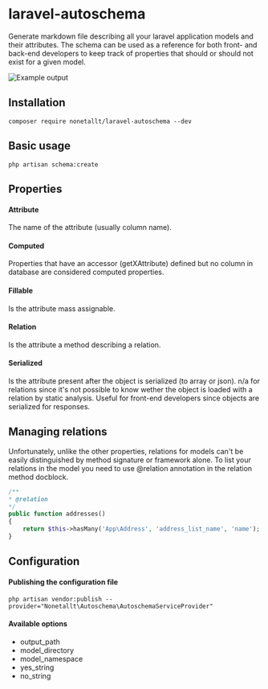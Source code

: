 # laravel-autoschema
Generate markdown file describing all your laravel application models and their attributes. The schema can be used as a reference for both front- and back-end developers to keep track of properties that should or should not exist for a given model.

![Example output](https://i.imgur.com/AUuH4CM.png)

## Installation
```
composer require nonetallt/laravel-autoschema --dev
```

## Basic usage
```
php artisan schema:create
```

## Properties

#### Attribute  
The name of the attribute (usually column name).

#### Computed    
Properties that have an accessor (getXAttribute) defined but no column in database are considered computed properties.

#### Fillable
Is the attribute mass assignable.

#### Relation
Is the attribute a method describing a relation.

#### Serialized
Is the attribute present after the object is serialized (to array or json). n/a for relations since it's not possible to know wether the object is loaded with a relation by static analysis. Useful for front-end developers since objects are serialized for responses.

## Managing relations
Unfortunately, unlike the other properties, relations for models can't be easily distinguished by method signature or framework alone. To list your relations in the model you need to use @relation annotation in the relation method docblock.

```php
/**
* @relation
*/
public function addresses()
{
    return $this->hasMany('App\Address', 'address_list_name', 'name');
}
```

## Configuration

#### Publishing the configuration file

```
php artisan vendor:publish --provider="Nonetallt\Autoschema\AutoschemaServiceProvider"
```

#### Available options

* output_path
* model_directory
* model_namespace
* yes_string
* no_string
